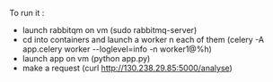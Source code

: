 To run it :
- launch rabbitqm on vm (sudo rabbitmq-server)
- cd into containers and launch a worker n each of them (celery -A app.celery worker --loglevel=info -n worker1@%h)
- launch app on vm (python app.py)
- make a request (curl http://130.238.29.85:5000/analyse)